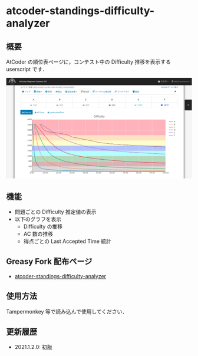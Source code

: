 atcoder-standings-difficulty-analyzer
=====

## 概要

AtCoder の順位表ページに，コンテスト中の Difficulty 推移を表示する userscript です．

![Difficulty Chart Image](images/20210102-00.png "Difficulty Chart")

## 機能

- 問題ごとの Difficulty 推定値の表示
- 以下のグラフを表示
  - Difficulty の推移
  - AC 数の推移
  - 得点ごとの Last Accepted Time 統計

## Greasy Fork 配布ページ

- [atcoder\-standings\-difficulty\-analyzer](https://greasyfork.org/ja/scripts/419541-atcoder-standings-difficulty-analyzer)

## 使用方法

Tampermonkey 等で読み込んで使用してください．

## 更新履歴

- 2021.1.2.0: 初版
